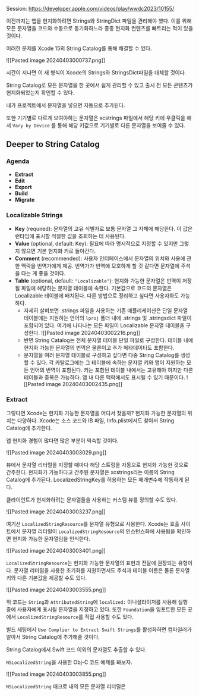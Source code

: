 Session: https://developer.apple.com/videos/play/wwdc2023/10155/

이전까지는 앱을 현지화하려면 Strings와 StringDict 파일을 관리해야 했다.
이를 위해 모든 문자열을 코드와 수동으로 동기화하느라 종종 현지화 컨텐츠를 빠트리는 적이 있을 것이다.

이러한 문제를 Xcode 15의 String Catalog를 통해 해결할 수 있다.

![[Pasted image 20240403000737.png]]

시간이 지나면 이 새 형식이 Xcode의 Strings와 StringsDict파일을 대체할 것이다.

String Catalog로 모든 문자열을 한 곳에서 쉽게 관리할 수 있고 출시 전 모든 콘텐츠가 현지화되었는지 확인할 수 있다.

내가 프로젝트에서 문자열을 넣으면 자동으로 추가된다.

또한 기기별로 다르게 보여야하는 문자열은 xcstrings 파일에서 해당 키에 우클릭을 해서 `Vary by Device`
를 통해 해당 키값으로 기기별로 다른 문자열을 보여줄 수 있다.

## Deeper to String Catalog
### Agenda
- **Extract**
- **Edit**
- **Export**
- **Build**
- **Migrate**
### Localizable Strings
- **Key** (required): 문자열의 고유 식별자로 보통 문자열 그 자체에 해당한다. 이 값은 런타임에 표시할 적절한 값을 조회하는 데 사용된다.
- **Value** (optional, default: Key): 필요에 따라 명시적으로 지정할 수 있지만 그렇지 않으면 기본 현지화 키로 돌아간다.
- **Comment** (recommended): 사용자 인터페이스에서 문자열의 위치와 사용에 관한 맥락을 번역가에게 제공. 번역가가 번역에 모호하게 할 것 같다면 문자열에 주석을 다는 게 좋을 것이다.
- **Table** (optional, default: `"Localizable"`): 현지화 가능한 문자열은 번역이 저장될 파일에 해당하는 문자열 테이블에 속한다. 기본값으로 코드의 문자열은 Localizable 테이블에 배치된다. 다른 방법으로 정리하고 싶다면 사용자화도 가능하다. 
	- 자세히 살펴보면 .strings 파일을 사용하는 기존 애플리케이션은 단일 문자열 테이블에는 지원하는 언어의 `lproj` 폴더 내에 .strings 및 .stringsdict 파일이 포함되어 있다. 여기에 나타나는 모든 파일이 Localizable 문자열 테이블을 구성한다.
	  ![[Pasted image 20240403002216.png]]
	- 반면 String Catalog는 전체 문자열 테이블 단일 파일로 구성한다. 테이블 내에 현지화 가능한 문자열의 번역은 물론이고 추가 메타데이터도 포함한다. 
	- 문자열을 여러 문자열 테이블로 구성하고 싶다면 다중 String Catalog를 생성할 수 있다. 각 카탈로그에는 그 테이블에 속하는 문자열 키와 앱이 지원하는 모든 언어의 번역이 포함된다. 키는 포함된 테이블 내에서는 고유해야 하지만 다른 테이블과 중복은 가능하다. 앱 내 다른 맥락에서도 표시될 수 있기 때문이다.
	  ![[Pasted image 20240403002435.png]]
### Extract
그렇다면 Xcode는 현지화 가능한 문자열을 어디서 찾을까? 현지화 가능한 문자열의 위치는 다양하다. Xcode는 소스 코드와 IB 파일, Info.plist에서도 찾아서 String Catalog에 추가한다.

앱 현지화 경험이 많다면 많은 부분이 익숙할 것이다. 

![[Pasted image 20240403003029.png]]

뷰에서 문자열 리터럴을 지정할 때마다 해당 스트링을 자동으로 현지화 가능한 것으로 간주한다. 현지화가 가능하다고 간주된 문자열은 xcstrings라는 이름의 String Catalog에 추가된다. LocalizedStringKey를 허용하는 모든 매개변수에 작동하게 된다. 

 클라이언트가 현지화하려는 문자열들을 사용하는 커스텀 뷰를 정의할 수도 있다.

![[Pasted image 20240403003237.png]]

여기선 `LocalizedStringResource`를 문자열 유형으로 사용한다. Xcode는 호출 사이트에서 문자열 리터럴이 `LocalizedStringResource`의 인스턴스화에 사용됨을 확인하면 현지화 가능한 문자열임을 인식한다. 

![[Pasted image 20240403003401.png]]

`LocalizedStringResource`는 현지화 가능한 문자열의 표현과 전달에 권장되는 유형이다. 문자열 리터럴을 사용한 초기화를 지원하면서도 주석과 테이블 이름은 물론 문자열 키와 다른 기본값을 제공할 수도 있다.

![[Pasted image 20240403003555.png]]

위 코드는 `String`과 `AttributedString`에 `localized:` 이니셜라이저를 사용해 실행 중에 사용자에게 표시될 문자열을 지정하고 있다. 또한 `Foundation`을 임포트한 모든 곳에서 `LocalizedStringResource`를 직접 사용할 수도 있다.

빌드 세팅에서 `Use Complier to Extract Swift Strings`를 활성화하면 컴파일러가 알아서 String Catalog에 추가해줄 것이다.

String Catalog에서 Swift 코드 이외의 문자열도 추출할 수 있다.

`NSLocalizedString`을 사용한 Obj-C 코드 예제를 봐보자.

![[Pasted image 20240403003855.png]]

`NSLocalizedString` 매크로 내의 모든 문자열 리터럴은 